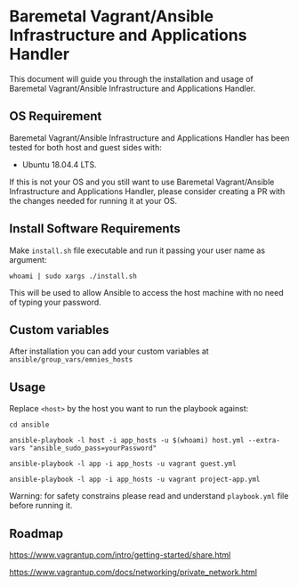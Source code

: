 # Baremetal Vagrant/Ansible Infrastructure and Applications Handler

This document will guide you through the installation and usage of Baremetal Vagrant/Ansible Infrastructure and Applications Handler. 


## OS Requirement

Baremetal Vagrant/Ansible Infrastructure and Applications Handler has been tested for both host and guest sides with:
*  Ubuntu 18.04.4 LTS. 

If this is not your OS and you still want to use Baremetal Vagrant/Ansible Infrastructure and Applications Handler, please consider creating a PR with the changes needed for running it at your OS.

## Install Software Requirements

Make `install.sh` file executable and run it passing your user name as argument:

`whoami | sudo xargs ./install.sh`

This will be used to allow Ansible to access the host machine with no need of typing your password. 

## Custom variables

After installation you can add your custom variables at `ansible/group_vars/emnies_hosts`

## Usage

Replace `<host>` by the host you want to run the playbook against:

`cd ansible`

`ansible-playbook -l host -i app_hosts -u $(whoami) host.yml --extra-vars "ansible_sudo_pass=yourPassword"`

`ansible-playbook -l app -i app_hosts -u vagrant guest.yml`

`ansible-playbook -l app -i app_hosts -u vagrant project-app.yml`

Warning: for safety constrains please read and understand `playbook.yml` file before running it.

## Roadmap

https://www.vagrantup.com/intro/getting-started/share.html

https://www.vagrantup.com/docs/networking/private_network.html
